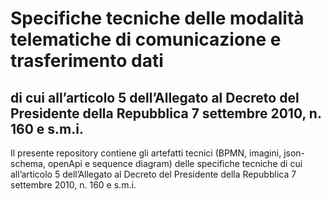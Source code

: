 # Specifiche tecniche delle modalità telematiche di comunicazione e trasferimento dati
## di cui all’articolo 5 dell’Allegato al Decreto del Presidente della Repubblica 7 settembre 2010, n. 160 e s.m.i.

Il presente repository contiene gli artefatti tecnici (BPMN, imagini, json-schema, openApi e sequence diagram) delle specifiche tecniche di cui all’articolo 5 dell’Allegato al Decreto del Presidente della Repubblica 7 settembre 2010, n. 160 e s.m.i.
